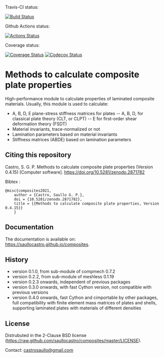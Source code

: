 Travis-CI status:

[![Build Status](https://travis-ci.com/saullocastro/composites.svg?branch=master)](https://travis-ci.com/saullocastro/composites)

Github Actions status:

[![Actions Status](https://github.com/saullocastro/composites/workflows/pytest/badge.svg)](https://github.com/saullocastro/composites/actions)

Coverage status:

[![Coverage Status](https://coveralls.io/repos/github/saullocastro/composites/badge.png?branch=master)](https://coveralls.io/github/saullocastro/composites?branch=master)
[![Codecov Status](https://codecov.io/gh/saullocastro/composites/branch/master/graph/badge.svg?token=KD9D8G8D2P)](https://codecov.io/gh/saullocastro/composites)


Methods to calculate composite plate properties
===============================================

High-performance module to calculate properties of laminated composite
materials. Usually, this module is used to calculate:

- A, B, D, E plane-stress stiffness matrices for plates
-- A, B, D, for classical plate theory (CLT, or CLPT)
-- E for first-order shear deformation theory (FSDT)
- Material invariants, trace-normalized or not
- Lamination parameters based on material invariants
- Stiffness matrices (ABDE) based on lamination parameters


Citing this repository
----------------------

Castro, S. G. P. Methods to calculate composite plate properties (Version
0.4.15) [Computer software]. https://doi.org/10.5281/zenodo.2871782

Bibtex :
    
    @misc{composites2021,
        author = {Castro, Saullo G. P.},
        doi = {10.5281/zenodo.2871782},
        title = {{Methods to calculate composite plate properties, Version 0.4.15}}
        }

Documentation
-------------

The documentation is available on: https://saullocastro.github.io/composites.


History
-------

- version 0.1.0, from sub-module of compmech 0.7.2
- version 0.2.2, from sub-module of meshless 0.1.19
- version 0.2.3 onwards, independent of previous packages
- version 0.3.0 onwards, with fast Cython version, not compatible with previous versions
- version 0.4.0 onwards, fast Cython and cimportable by other packages, full
  compatibility with finite element mass matrices of plates and shells,
  supporting laminated plates with materials of different densities
  

License
-------
Distrubuted in the 2-Clause BSD license (https://raw.github.com/saullocastro/composites/master/LICENSE).

Contact: castrosaullo@gmail.com

